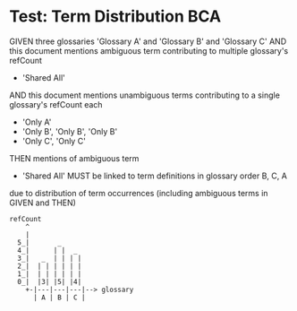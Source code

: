 # Test: Term Distribution BCA

GIVEN three glossaries 'Glossary A' and 'Glossary B' and 'Glossary C'
AND this document mentions ambiguous term contributing to multiple glossary's refCount

- 'Shared All'

AND this document mentions unambiguous terms contributing to a single glossary's refCount each

- 'Only A'
- 'Only B', 'Only B', 'Only B'
- 'Only C', 'Only C'

THEN mentions of ambiguous term

- 'Shared All' MUST be linked to term definitions in glossary order B, C, A

due to distribution of term occurrences (including ambiguous terms in GIVEN and THEN)

~~~
refCount
    ^
    |
  5_|       _
  4_|      | |  _
  3_|   _  | | | |
  2_|  | | | | | |
  1_|  | | | | | |
  0_|  |3| |5| |4|
    +-|---|---|---|--> glossary
      | A | B | C |
~~~
